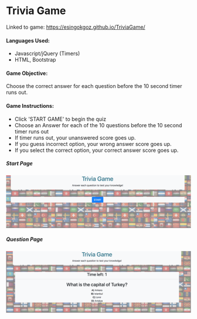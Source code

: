 # Trivia Game

Linked to game: https://esingokgoz.github.io/TriviaGame/

#### Languages Used:
- Javascript/jQuery (Timers)
- HTML, Bootstrap

#### Game Objective:
Choose the correct answer for each question before the 10 second timer runs out.

#### Game Instructions:
- Click 'START GAME' to begin the quiz
- Choose an Answer for each of the 10 questions before the 10 second timer runs out 
- If timer runs out, your unanswered score goes up. 
- If you guess incorrect option, your wrong answer score goes up. 
- If you select the correct option, your correct answer score goes up.

##### Start Page
<img width="1158"  src="https://github.com/esingokgoz/TriviaGame/blob/master/assets/images/startpage.png">


##### Question Page
<img width="1158"  src="https://github.com/esingokgoz/TriviaGame/blob/master/assets/images/questions.png">
